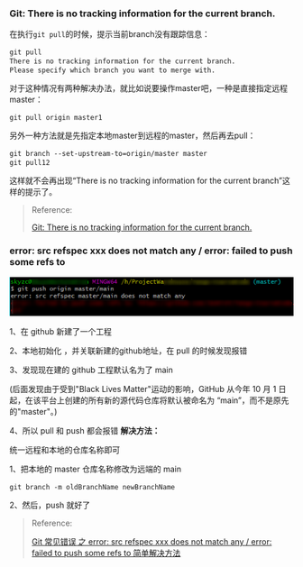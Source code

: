 ### Git: There is no tracking information for the current branch.

在执行`git pull`的时候，提示当前branch没有跟踪信息：

```shell
git pull
There is no tracking information for the current branch.
Please specify which branch you want to merge with.
```

对于这种情况有两种解决办法，就比如说要操作master吧，一种是直接指定远程master：

```shell
git pull origin master1
```

另外一种方法就是先指定本地master到远程的master，然后再去pull：

```shell
git branch --set-upstream-to=origin/master master
git pull12
```

这样就不会再出现“There is no tracking information for the current branch”这样的提示了。

> Reference:
>
> [Git: There is no tracking information for the current branch.](https://blog.csdn.net/sinat_36246371/article/details/79738782)

### error: src refspec xxx does not match any / error: failed to push some refs to

![image-20201221022004927](images/image-20201221022004927.png)

1、在 github 新建了一个工程

2、本地初始化 ，并关联新建的github地址，在 pull 的时候发现报错

3、发现现在建的 github 工程默认名为了 main

(后面发现由于受到"Black Lives Matter"运动的影响，GitHub 从今年 10 月 1 日起，在该平台上创建的所有新的源代码仓库将默认被命名为 “main”，而不是原先的"master"。)

4、所以 pull 和 push 都会报错
**解决方法：**

统一远程和本地的仓库名称即可

1、把本地的 master 仓库名称修改为远端的 main

```shell
git branch -m oldBranchName newBranchName
```

2、然后，push 就好了

> Reference:
>
> [Git 常见错误 之 error: src refspec xxx does not match any / error: failed to push some refs to 简单解决方法](https://blog.csdn.net/u014361280/article/details/109703556)